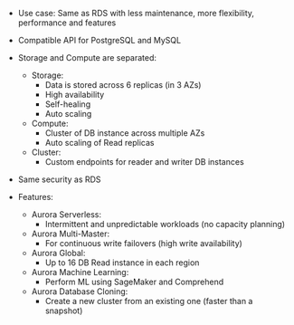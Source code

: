 - Use case: Same as RDS with less maintenance, more flexibility, performance and features

- Compatible API for PostgreSQL and MySQL
- Storage and Compute are separated:
	- Storage: 
		- Data is stored across 6 replicas (in 3 AZs)
		- High availability
		- Self-healing
		- Auto scaling
	- Compute:
		- Cluster of DB instance across multiple AZs
		- Auto scaling of Read replicas
	- Cluster:
		- Custom endpoints for reader and writer DB instances
- Same security as RDS

- Features:
	- Aurora Serverless:
		- Intermittent and unpredictable workloads (no capacity planning)
	- Aurora Multi-Master:
		- For continuous write failovers (high write availability)
	- Aurora Global:
		-  Up to 16 DB Read instance in each region
	- Aurora Machine Learning:
		- Perform ML using SageMaker and Comprehend
	- Aurora Database Cloning:
		- Create a new cluster from an existing one (faster than a snapshot)
